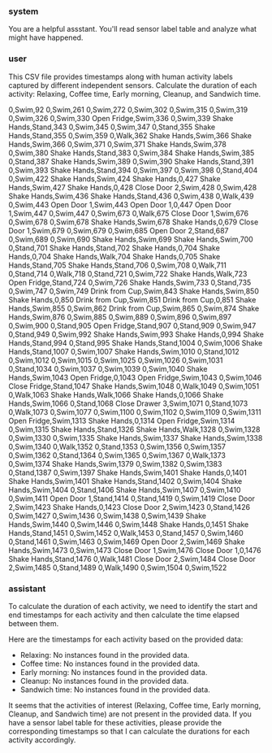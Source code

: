 ### system
You are a helpful assstant. You'll read sensor label table and analyze what might have happened.
### user

This CSV file provides timestamps along with human activity labels captured by different independent sensors.
Calculate the duration of each activity: Relaxing, Coffee time, Early morning, Cleanup, and Sandwich time.
    
0,Swim,92
0,Swim,261
0,Swim,272
0,Swim,302
0,Swim,315
0,Swim,319
0,Swim,326
0,Swim,330
Open Fridge,Swim,336
0,Swim,339
Shake Hands,Stand,343
0,Swim,345
0,Swim,347
0,Stand,355
Shake Hands,Stand,355
0,Swim,359
0,Walk,362
Shake Hands,Swim,366
Shake Hands,Swim,366
0,Swim,371
0,Swim,371
Shake Hands,Swim,378
0,Swim,380
Shake Hands,Stand,383
0,Swim,384
Shake Hands,Swim,385
0,Stand,387
Shake Hands,Swim,389
0,Swim,390
Shake Hands,Stand,391
0,Swim,393
Shake Hands,Stand,394
0,Swim,397
0,Swim,398
0,Stand,404
0,Swim,422
Shake Hands,Swim,424
Shake Hands,0,427
Shake Hands,Swim,427
Shake Hands,0,428
Close Door 2,Swim,428
0,Swim,428
Shake Hands,Swim,436
Shake Hands,Stand,436
0,Swim,438
0,Walk,439
0,Swim,443
Open Door 1,Swim,443
Open Door 1,0,447
Open Door 1,Swim,447
0,Swim,447
0,Swim,673
0,Walk,675
Close Door 1,Swim,676
0,Swim,678
0,Swim,678
Shake Hands,Swim,678
Shake Hands,0,679
Close Door 1,Swim,679
0,Swim,679
0,Swim,685
Open Door 2,Stand,687
0,Swim,689
0,Swim,690
Shake Hands,Swim,699
Shake Hands,Swim,700
0,Stand,701
Shake Hands,Stand,702
Shake Hands,0,704
Shake Hands,0,704
Shake Hands,Walk,704
Shake Hands,0,705
Shake Hands,Stand,705
Shake Hands,Stand,706
0,Swim,708
0,Walk,711
0,Stand,714
0,Walk,718
0,Stand,721
0,Swim,722
Shake Hands,Walk,723
Open Fridge,Stand,724
0,Swim,726
Shake Hands,Swim,733
0,Stand,735
0,Swim,747
0,Swim,749
Drink from Cup,Swim,843
Shake Hands,Swim,850
Shake Hands,0,850
Drink from Cup,Swim,851
Drink from Cup,0,851
Shake Hands,Swim,855
0,Swim,862
Drink from Cup,Swim,865
0,Swim,874
Shake Hands,Swim,876
0,Swim,885
0,Swim,889
0,Swim,896
0,Swim,897
0,Swim,900
0,Stand,905
Open Fridge,Stand,907
0,Stand,909
0,Swim,947
0,Stand,949
0,Swim,992
Shake Hands,Swim,993
Shake Hands,0,994
Shake Hands,Stand,994
0,Stand,995
Shake Hands,Stand,1004
0,Swim,1006
Shake Hands,Stand,1007
0,Swim,1007
Shake Hands,Swim,1010
0,Stand,1012
0,Swim,1012
0,Swim,1015
0,Swim,1025
0,Swim,1026
0,Swim,1031
0,Stand,1034
0,Swim,1037
0,Swim,1039
0,Swim,1040
Shake Hands,Swim,1043
Open Fridge,0,1043
Open Fridge,Swim,1043
0,Swim,1046
Close Fridge,Stand,1047
Shake Hands,Swim,1048
0,Walk,1049
0,Swim,1051
0,Walk,1063
Shake Hands,Walk,1066
Shake Hands,0,1066
Shake Hands,Swim,1066
0,Stand,1068
Close Drawer 3,Swim,1071
0,Stand,1073
0,Walk,1073
0,Swim,1077
0,Swim,1100
0,Swim,1102
0,Swim,1109
0,Swim,1311
Open Fridge,Swim,1313
Shake Hands,0,1314
Open Fridge,Swim,1314
0,Swim,1315
Shake Hands,Stand,1326
Shake Hands,Walk,1328
0,Swim,1328
0,Swim,1330
0,Swim,1335
Shake Hands,Swim,1337
Shake Hands,Swim,1338
0,Swim,1340
0,Walk,1352
0,Stand,1353
0,Swim,1356
0,Swim,1357
0,Swim,1362
0,Stand,1364
0,Swim,1365
0,Swim,1367
0,Walk,1373
0,Swim,1374
Shake Hands,Swim,1379
0,Swim,1382
0,Swim,1383
0,Stand,1387
0,Swim,1397
Shake Hands,Swim,1401
Shake Hands,0,1401
Shake Hands,Swim,1401
Shake Hands,Stand,1402
0,Swim,1404
Shake Hands,Swim,1404
0,Stand,1406
Shake Hands,Swim,1407
0,Swim,1410
0,Swim,1411
Open Door 1,Stand,1414
0,Stand,1419
0,Swim,1419
Close Door 2,Swim,1423
Shake Hands,0,1423
Close Door 2,Swim,1423
0,Stand,1426
0,Swim,1427
0,Swim,1436
0,Swim,1438
0,Swim,1439
Shake Hands,Swim,1440
0,Swim,1446
0,Swim,1448
Shake Hands,0,1451
Shake Hands,Stand,1451
0,Swim,1452
0,Walk,1453
0,Stand,1457
0,Swim,1460
0,Stand,1461
0,Swim,1463
0,Swim,1469
Open Door 2,Swim,1469
Shake Hands,Swim,1473
0,Swim,1473
Close Door 1,Swim,1476
Close Door 1,0,1476
Shake Hands,Stand,1476
0,Walk,1481
Close Door 2,Swim,1484
Close Door 2,Swim,1485
0,Stand,1489
0,Walk,1490
0,Swim,1504
0,Swim,1522

### assistant
To calculate the duration of each activity, we need to identify the start and end timestamps for each activity and then calculate the time elapsed between them.

Here are the timestamps for each activity based on the provided data:
- Relaxing: No instances found in the provided data.
- Coffee time: No instances found in the provided data.
- Early morning: No instances found in the provided data.
- Cleanup: No instances found in the provided data.
- Sandwich time: No instances found in the provided data.

It seems that the activities of interest (Relaxing, Coffee time, Early morning, Cleanup, and Sandwich time) are not present in the provided data. If you have a sensor label table for these activities, please provide the corresponding timestamps so that I can calculate the durations for each activity accordingly.
